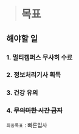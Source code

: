 ># **목표**
## 해야할 일
### 1. 멀티캠퍼스 무사히 수료
### 2. 정보처리기사 획득
### 3. 건강 유의
### 4. ~~무의미한 시간 금지~~
`최종목표` : 빠른입사